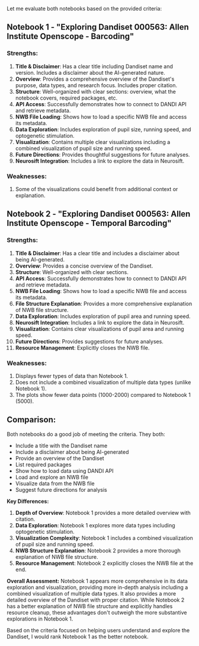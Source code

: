 Let me evaluate both notebooks based on the provided criteria:

## Notebook 1 - "Exploring Dandiset 000563: Allen Institute Openscope - Barcoding"

### Strengths:
1. **Title & Disclaimer**: Has a clear title including Dandiset name and version. Includes a disclaimer about the AI-generated nature.
2. **Overview**: Provides a comprehensive overview of the Dandiset's purpose, data types, and research focus. Includes proper citation.
3. **Structure**: Well-organized with clear sections: overview, what the notebook covers, required packages, etc.
4. **API Access**: Successfully demonstrates how to connect to DANDI API and retrieve metadata.
5. **NWB File Loading**: Shows how to load a specific NWB file and access its metadata.
6. **Data Exploration**: Includes exploration of pupil size, running speed, and optogenetic stimulation.
7. **Visualization**: Contains multiple clear visualizations including a combined visualization of pupil size and running speed.
8. **Future Directions**: Provides thoughtful suggestions for future analyses.
9. **Neurosift Integration**: Includes a link to explore the data in Neurosift.

### Weaknesses:
1. Some of the visualizations could benefit from additional context or explanation.

## Notebook 2 - "Exploring Dandiset 000563: Allen Institute Openscope - Temporal Barcoding"

### Strengths:
1. **Title & Disclaimer**: Has a clear title and includes a disclaimer about being AI-generated.
2. **Overview**: Provides a concise overview of the Dandiset.
3. **Structure**: Well-organized with clear sections.
4. **API Access**: Successfully demonstrates how to connect to DANDI API and retrieve metadata.
5. **NWB File Loading**: Shows how to load a specific NWB file and access its metadata.
6. **File Structure Explanation**: Provides a more comprehensive explanation of NWB file structure.
7. **Data Exploration**: Includes exploration of pupil area and running speed.
8. **Neurosift Integration**: Includes a link to explore the data in Neurosift.
9. **Visualization**: Contains clear visualizations of pupil area and running speed.
10. **Future Directions**: Provides suggestions for future analyses.
11. **Resource Management**: Explicitly closes the NWB file.

### Weaknesses:
1. Displays fewer types of data than Notebook 1.
2. Does not include a combined visualization of multiple data types (unlike Notebook 1).
3. The plots show fewer data points (1000-2000) compared to Notebook 1 (5000).

## Comparison:

Both notebooks do a good job of meeting the criteria. They both:
- Include a title with the Dandiset name
- Include a disclaimer about being AI-generated
- Provide an overview of the Dandiset
- List required packages
- Show how to load data using DANDI API
- Load and explore an NWB file
- Visualize data from the NWB file
- Suggest future directions for analysis

**Key Differences:**
1. **Depth of Overview**: Notebook 1 provides a more detailed overview with citation.
2. **Data Exploration**: Notebook 1 explores more data types including optogenetic stimulation.
3. **Visualization Complexity**: Notebook 1 includes a combined visualization of pupil size and running speed.
4. **NWB Structure Explanation**: Notebook 2 provides a more thorough explanation of NWB file structure.
5. **Resource Management**: Notebook 2 explicitly closes the NWB file at the end.

**Overall Assessment:**
Notebook 1 appears more comprehensive in its data exploration and visualization, providing more in-depth analysis including a combined visualization of multiple data types. It also provides a more detailed overview of the Dandiset with proper citation. While Notebook 2 has a better explanation of NWB file structure and explicitly handles resource cleanup, these advantages don't outweigh the more substantive explorations in Notebook 1.

Based on the criteria focused on helping users understand and explore the Dandiset, I would rank Notebook 1 as the better notebook.